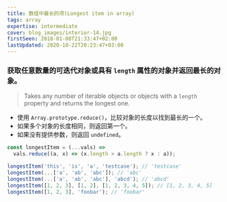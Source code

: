 ```yaml
---
title: 数组中最长的项(Longest item in array)
tags: array
expertise: intermediate
cover: blog_images/interior-14.jpg
firstSeen: 2018-01-08T21:33:47+02:00
lastUpdated: 2020-10-22T20:23:47+03:00
---
```


### 获取任意数量的可迭代对象或具有 `length` 属性的对象并返回最长的对象。
> Takes any number of iterable objects or objects with a `length` property and returns the longest one.

- 使用 `Array.prototype.reduce()`，比较对象的长度以找到最长的一个。
- 如果多个对象的长度相同，则返回第一个。
- 如果没有提供参数，则返回 `undefined`。

```js
const longestItem = (...vals) =>
  vals.reduce((a, x) => (x.length > a.length ? x : a));
```

```js
longestItem('this', 'is', 'a', 'testcase'); // 'testcase'
longestItem(...['a', 'ab', 'abc']); // 'abc'
longestItem(...['a', 'ab', 'abc'], 'abcd'); // 'abcd'
longestItem([1, 2, 3], [1, 2], [1, 2, 3, 4, 5]); // [1, 2, 3, 4, 5]
longestItem([1, 2, 3], 'foobar'); // 'foobar'
```

